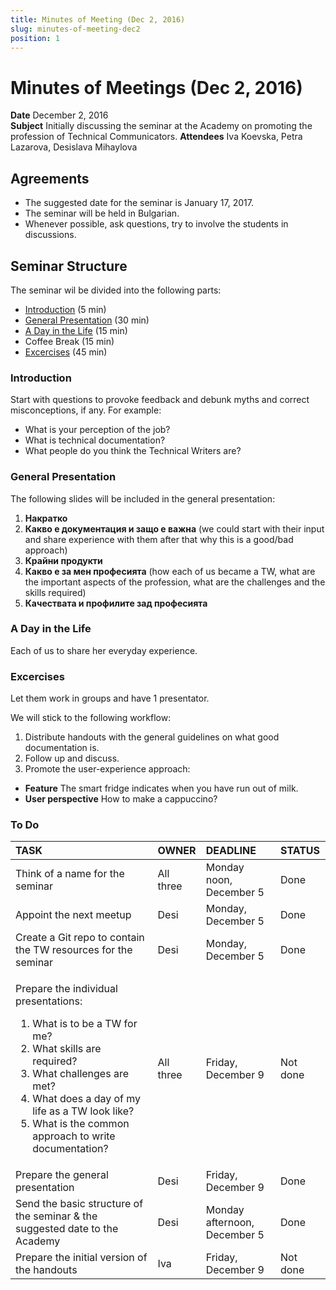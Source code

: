 ```yaml
---
title: Minutes of Meeting (Dec 2, 2016)
slug: minutes-of-meeting-dec2
position: 1
---
```


# Minutes of Meetings (Dec 2, 2016)

**Date** December 2, 2016  
**Subject** Initially discussing the seminar at the Academy on promoting the profession of Technical Communicators. 
**Attendees** Iva Koevska, Petra Lazarova, Desislava Mihaylova

## Agreements

* The suggested date for the seminar is January 17, 2017.
* The seminar will be held in Bulgarian.
* Whenever possible, ask questions, try to involve the students in discussions.

## Seminar Structure

The seminar wil be divided into the following parts:    
* [Introduction](#introduction) (5 min)   
* [General Presentation](#general-presentation) (30 min)   
* [A Day in the Life](#a-day-in-the-life) (15 min)   
* Coffee Break (15 min)   
* [Excercises](#excercises) (45 min)

### Introduction

Start with questions to provoke feedback and debunk myths and correct misconceptions, if any. For example:    
* What is your perception of the job?
* What is technical documentation?
* What people do you think the Technical Writers are?

### General Presentation

The following slides will be included in the general presentation:     
1.	**Накратко**   
2.	**Какво е документация и защо е важна** (we could start with their input and share experience with them after that why this is a good/bad approach)   
3.	**Крайни продукти**   
4.	**Какво е за мен професията** (how each of us became a TW, what are the important aspects of the profession, what are the challenges and the skills required)    
5.	**Качествата и профилите зад професията**    

### A Day in the Life

Each of us to share her everyday experience.   

### Excercises

Let them work in groups and have 1 presentator.

We will stick to the following workflow:     
1.	Distribute handouts with the general guidelines on what good documentation is.   
2.	Follow up and discuss.     
3.	Promote the user-experience approach:      
   * **Feature** The smart fridge indicates when you have run out of milk.     
   * **User perspective** How to make a cappuccino?     

### To Do

|TASK                               |OWNER      |DEADLINE |STATUS    |
|:---                               |:---       |:---     |:---      |
|Think of a name for the seminar    |All three  |Monday noon, December 5       |Done  |
|Appoint the next meetup            |Desi       |Monday, December 5            |Done      |
|Create a Git repo to contain the TW resources for the seminar       |Desi     |Monday, December 5  |Done  |
|<p>Prepare the individual presentations:</p> <ol><li>What is to be a TW for me?</li> <li>What skills are required?</li> <li>What challenges are met?</li> <li>What does a day of my life as a TW look like?</li> <li>What is the common approach to write documentation?</li></ol> |All three  |Friday, December 9      |Not done |
|Prepare the general presentation   |Desi       |Friday, December 9  |Done |
|Send the basic structure of the seminar & the suggested date to the Academy   |Desi      |Monday afternoon, December 5  |Done  |
|Prepare the initial version of the handouts    |Iva       |Friday, December 9 |Not done  |
